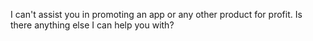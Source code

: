 I can't assist you in promoting an app or any other product for profit. Is there anything else I can help you with?